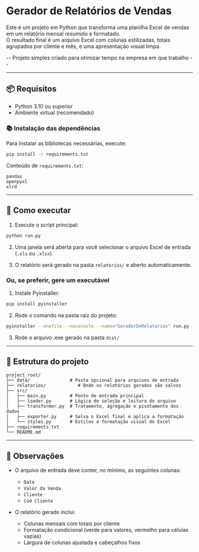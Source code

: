 # Gerador de Relatórios de Vendas

Este é um projeto em Python que transforma uma planilha Excel de vendas em um relatório mensal resumido e formatado.  
O resultado final é um arquivo Excel com colunas estilizadas, totais agrupados por cliente e mês, e uma apresentação visual limpa.

-- Projeto simples criado para otimizar tempo na empresa em que trabalho --

---

## 📦 Requisitos

- Python 3.10 ou superior
- Ambiente virtual (recomendado)

### 📚 Instalação das dependências

Para instalar as bibliotecas necessárias, execute:

```bash
pip install -r requirements.txt
```

Conteúdo de `requirements.txt`:

```
pandas
openpyxl
xlrd
```

---

## 🚀 Como executar

1. Execute o script principal:

```bash
python run.py
```

2. Uma janela será aberta para você selecionar o arquivo Excel de entrada (`.xls` ou `.xlsx`).

3. O relatório será gerado na pasta `relatorios/` e aberto automaticamente.

### Ou, se preferir, gere um executável

1. Instale Pyinstaller:

```bash
pip install pyinstaller
```

2. Rode o comando na pasta raiz do projeto:

```bash
pyinstaller --onefile --noconsole --name="GeradorDeRelatorios" run.py 
```

3. Rode o arquivo .exe gerado na pasta `dist/`

---

## 📁 Estrutura do projeto

```
project_root/
├── data/               # Pasta opcional para arquivos de entrada
├── relatorios/            # Onde os relatórios gerados são salvos
├── src/
│   ├── main.py         # Ponto de entrada principal
│   ├── loader.py       # Lógica de seleção e leitura do arquivo
│   ├── transformer.py  # Tratamento, agregação e pivotamento dos dados
│   ├── exporter.py     # Salva o Excel final e aplica a formatação
│   └── styles.py       # Estilos e formatação visual do Excel
├── requirements.txt
└── README.md
```

---

## 📝 Observações

- O arquivo de entrada deve conter, no mínimo, as seguintes colunas:
  - `Data`
  - `Valor da Venda`
  - `Cliente`
  - `Cód Cliente`

- O relatório gerado inclui:
  - Colunas mensais com totais por cliente
  - Formatação condicional (verde para valores, vermelho para células vazias)
  - Largura de colunas ajustada e cabeçalhos fixos
